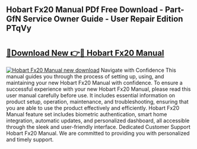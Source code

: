 ## Hobart Fx20 Manual PDf Free Download - Part-GfN Service Owner Guide - User Repair Edition PTqVy

# <h2><a href="http://bc77815.oget.top/?id=Hobart+Fx20+Manual">🔗Download New 👉🔴 Hobart Fx20 Manual</a></h2>

[![Hobart Fx20 Manual new download](https://i.imgur.com/5g1atiW.png)](http://bc77815.oget.top/?id=Hobart+Fx20+Manual)
Navigate with Confidence This manual guides you through the process of setting up, using, and maintaining your new Hobart Fx20 Manual with confidence. To ensure a successful experience with your new Hobart Fx20 Manual, please read this user manual carefully before use. It includes essential information on product setup, operation, maintenance, and troubleshooting, ensuring that you are able to use the product effectively and efficiently. Hobart Fx20 Manual feature set includes biometric authentication, smart home integration, automatic updates, and personalized dashboard, all accessible through the sleek and user-friendly interface. Dedicated Customer Support Hobart Fx20 Manual. We are committed to providing you with personalized and timely support.
